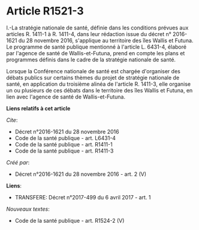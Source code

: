 # Article R1521-3

I.-La stratégie nationale de santé, définie dans les conditions prévues aux articles R. 1411-1 à R. 1411-4, dans leur
rédaction issue du décret n° 2016-1621 du 28 novembre 2016, s'applique au territoire des îles Wallis et Futuna. Le programme
de santé publique mentionné à l'article L. 6431-4, élaboré par l'agence de santé de Wallis-et-Futuna, prend en compte les
plans et programmes définis dans le cadre de la stratégie nationale de santé. 

Lorsque la Conférence nationale de santé est chargée d'organiser des débats publics sur certains thèmes du projet de
stratégie nationale de santé, en application du troisième alinéa de l'article R. 1411-3, elle organise un ou plusieurs de ces
débats dans le territoire des îles Wallis et Futuna, en lien avec l'agence de santé de Wallis-et-Futuna.

**Liens relatifs à cet article**

_Cite_:

  - Décret n°2016-1621 du 28 novembre 2016
  - Code de la santé publique - art. L6431-4
  - Code de la santé publique - art. R1411-1
  - Code de la santé publique - art. R1411-3

_Créé par_:

  - Décret n°2016-1621 du 28 novembre 2016 - art. 2 (V)

**Liens**:

  - TRANSFERE: Décret n°2017-499 du 6 avril 2017 - art. 1

_Nouveaux textes_:

  - Code de la santé publique - art. R1524-2 (V)
